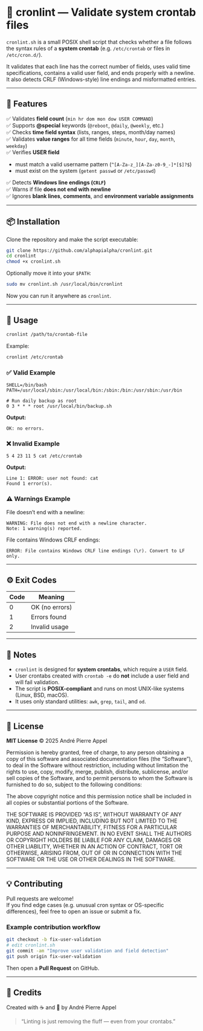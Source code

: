 # 🧩 cronlint — Validate system crontab files

`cronlint.sh` is a small POSIX shell script that checks whether a file follows the syntax rules of a **system crontab** (e.g. `/etc/crontab` or files in `/etc/cron.d/`).

It validates that each line has the correct number of fields, uses valid time specifications, contains a valid user field, and ends properly with a newline.  
It also detects CRLF (Windows-style) line endings and misformatted entries.

---

## 🧭 Features

✅ Validates **field count** (`min hr dom mon dow USER COMMAND`)  
✅ Supports **@special** keywords (`@reboot`, `@daily`, `@weekly`, etc.)  
✅ Checks **time field syntax** (lists, ranges, steps, month/day names)  
✅ Validates **value ranges** for all time fields (`minute`, `hour`, `day`, `month`, `weekday`)  
✅ Verifies **USER field**
- must match a valid username pattern (`^[A-Za-z_][A-Za-z0-9_-]*[$]?$`)
- must exist on the system (`getent passwd` or `/etc/passwd`)

✅ Detects **Windows line endings (`CRLF`)**  
✅ Warns if file **does not end with newline**  
✅ Ignores **blank lines**, **comments**, and **environment variable assignments**


---

## 📦 Installation

Clone the repository and make the script executable:

```bash
git clone https://github.com/alphapialpha/cronlint.git
cd cronlint
chmod +x cronlint.sh
```

Optionally move it into your `$PATH`:

```bash
sudo mv cronlint.sh /usr/local/bin/cronlint
```

Now you can run it anywhere as `cronlint`.

---

## 🚀 Usage

```bash
cronlint /path/to/crontab-file
```

Example:

```bash
cronlint /etc/crontab
```

### ✅ Valid Example

```cron
SHELL=/bin/bash
PATH=/usr/local/sbin:/usr/local/bin:/sbin:/bin:/usr/sbin:/usr/bin

# Run daily backup as root
0 3 * * * root /usr/local/bin/backup.sh
```

**Output:**
```
OK: no errors.
```

### ❌ Invalid Example

```cron
5 4 23 11 5 cat /etc/crontab
```

**Output:**
```
Line 1: ERROR: user not found: cat
Found 1 error(s).
```

### ⚠️ Warnings Example

File doesn’t end with a newline:

```
WARNING: File does not end with a newline character.
Note: 1 warning(s) reported.
```

File contains Windows CRLF endings:

```
ERROR: File contains Windows CRLF line endings (\r). Convert to LF only.
```

---

## ⚙️ Exit Codes

| Code | Meaning             |
|------|---------------------|
| 0    | OK (no errors)      |
| 1    | Errors found        |
| 2    | Invalid usage       |

---

## 🧠 Notes

- `cronlint` is designed for **system crontabs**, which require a `USER` field.  
- User crontabs created with `crontab -e` do **not** include a user field and will fail validation.  
- The script is **POSIX-compliant** and runs on most UNIX-like systems (Linux, BSD, macOS).  
- It uses only standard utilities: `awk`, `grep`, `tail`, and `od`.

---

## 🧾 License

**MIT License** © 2025 André Pierre Appel

Permission is hereby granted, free of charge, to any person obtaining a copy
of this software and associated documentation files (the “Software”), to deal
in the Software without restriction, including without limitation the rights
to use, copy, modify, merge, publish, distribute, sublicense, and/or sell
copies of the Software, and to permit persons to whom the Software is
furnished to do so, subject to the following conditions:

The above copyright notice and this permission notice shall be included in
all copies or substantial portions of the Software.

THE SOFTWARE IS PROVIDED “AS IS”, WITHOUT WARRANTY OF ANY KIND, EXPRESS OR
IMPLIED, INCLUDING BUT NOT LIMITED TO THE WARRANTIES OF MERCHANTABILITY,
FITNESS FOR A PARTICULAR PURPOSE AND NONINFRINGEMENT. IN NO EVENT SHALL THE
AUTHORS OR COPYRIGHT HOLDERS BE LIABLE FOR ANY CLAIM, DAMAGES OR OTHER
LIABILITY, WHETHER IN AN ACTION OF CONTRACT, TORT OR OTHERWISE, ARISING FROM,
OUT OF OR IN CONNECTION WITH THE SOFTWARE OR THE USE OR OTHER DEALINGS IN
THE SOFTWARE.

---

## 💡 Contributing

Pull requests are welcome!  
If you find edge cases (e.g. unusual cron syntax or OS-specific differences), feel free to open an issue or submit a fix.

### Example contribution workflow

```bash
git checkout -b fix-user-validation
# edit cronlint.sh
git commit -am "Improve user validation and field detection"
git push origin fix-user-validation
```

Then open a **Pull Request** on GitHub.

---

## 🧩 Credits

Created with ☕ and 🐧 by André Pierre Appel  
> “Linting is just removing the fluff — even from your crontabs.” 
